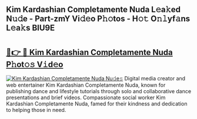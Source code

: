 ## Kim Kardashian Completamente Nuda L𝚎a𝚔ed N𝚞𝚍e - Part-zmY Vi𝚍𝚎o P𝚑𝚘tos - H𝚘𝚝 O𝚗𝚕yf𝚊ns L𝚎a𝚔s BIU9E

# <h2><a href="http://kfeyos.oniu.top/?m=Kim+Kardashian+Completamente+Nuda">🔗👉 🔴 Kim Kardashian Completamente Nuda P𝚑ot𝚘𝚜 V𝚒d𝚎o</a></h2>

[![Kim Kardashian Completamente Nuda Nu𝚍e𝚜](https://i.imgur.com/0qMVB7G.gif)](http://kfeyos.oniu.top/?m=Kim+Kardashian+Completamente+Nuda)
Digital media creator and web entertainer Kim Kardashian Completamente Nuda, known for publishing dance and lifestyle tutorials through solo and collaborative dance presentations and brief videos. Compassionate social worker Kim Kardashian Completamente Nuda, famed for their kindness and dedication to helping those in need.  
